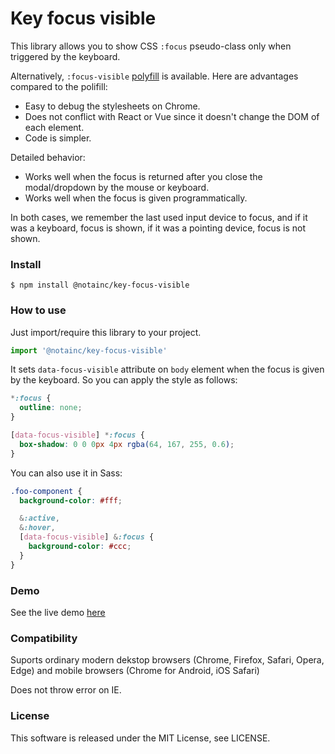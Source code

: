 # Key focus visible

This library allows you to show CSS `:focus` pseudo-class only when triggered by the keyboard.

Alternatively, `:focus-visible` [polyfill](https://www.npmjs.com/package/focus-visible) is available.
Here are advantages compared to the polifill:

- Easy to debug the stylesheets on Chrome.
- Does not conflict with React or Vue since it doesn't change the DOM of each element.
- Code is simpler.

Detailed behavior:

- Works well when the focus is returned after you close the modal/dropdown by the mouse or keyboard.
- Works well when the focus is given programmatically.

In both cases, we remember the last used input device to focus, and if it was a keyboard, focus is shown, if it was a pointing device, focus is not shown.

### Install

`$ npm install @notainc/key-focus-visible`

### How to use

Just import/require this library to your project.

```js
import '@notainc/key-focus-visible'
```

It sets `data-focus-visible` attribute on `body` element when the focus is given by the keyboard.
So you can apply the style as follows:

```css
*:focus {
  outline: none;
}

[data-focus-visible] *:focus {
  box-shadow: 0 0 0px 4px rgba(64, 167, 255, 0.6);
}
```

You can also use it in Sass:

```scss
.foo-component {
  background-color: #fff;

  &:active,
  &:hover,
  [data-focus-visible] &:focus {
    background-color: #ccc;
  }
}
```

### Demo

See the live demo [here](https://nota.github.io/key-focus-visible/demo.html)

### Compatibility

Suports ordinary modern dekstop browsers (Chrome, Firefox, Safari, Opera, Edge) and mobile browsers (Chrome for Android, iOS Safari)

Does not throw error on IE.

### License

This software is released under the MIT License, see LICENSE.
